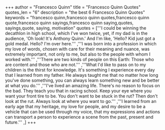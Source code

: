 +++
author = "Francesco Quinn"
title = "Francesco Quinn Quotes"
quotes_len = "6"
description = "the best 6 Francesco Quinn Quotes"
keywords = "francesco quinn,francesco quinn quotes,francesco quinn quote,francesco quinn sayings,francesco quinn saying,quotes, sayings,quote, saying, motivation"
quotes = ['''I could be winning the decathlon in high school, which I've won twice, yet, if my dad is in the audience, 'Oh look! It's Anthony Quinn.' And I'm like, 'Hello? Kid just got a gold medal. Hello? I'm over here.''' ,'''I was born into a profession in which my love of words, chosen with care for their meaning and nuance, was extremely important, not only to me, but also to the people with whom I worked with.''' ,'''There are two kinds of people on this Earth: Those who are content and those who are not.''' ,'''What I'd like to pass on to my children is the thirst for knowledge. It's something I experience every day that I learned from my father. He always taught me that no matter how long you've done something, you can always learn something new and be better at what you do.''' ,'''I've lived an amazing life. There's no reason to focus on the bad. They teach you that in racing school. Keep your eye where you want your front tire to be. You don't want to be stuck in the rut? Then don't look at the rut. Always look at where you want to go.''' ,'''I learned from an early age that my heritage, my love for people, and my desire to be a vehicle that can be used through my voice, that my expressions and actions can transport a person to experience a scene from the past, present and future.''' ,]
+++